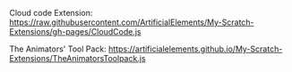 
Cloud code Extension: https://raw.githubusercontent.com/ArtificialElements/My-Scratch-Extensions/gh-pages/CloudCode.js

The Animators' Tool Pack: https://artificialelements.github.io/My-Scratch-Extensions/TheAnimatorsToolpack.js
